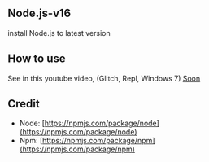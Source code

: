 ## Node.js-v16
install Node.js to latest version

## How to use
See in this youtube video, (Glitch, Repl, Windows 7) [Soon]()

## Credit
- Node: [https://npmjs.com/package/node](https://npmjs.com/package/node)
- Npm: [https://npmjs.com/package/npm](https://npmjs.com/package/npm)


